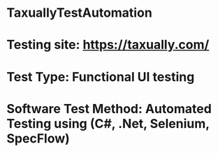 # TaxuallyTestAutomation
# Testing site: https://taxually.com/
# Test Type: Functional UI testing
# Software Test Method: Automated Testing using (C#, .Net, Selenium, SpecFlow)
